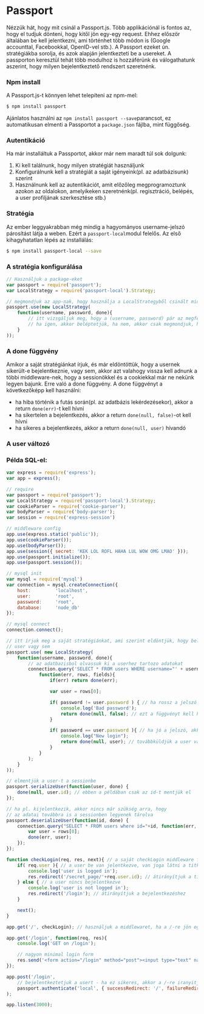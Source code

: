 # Passport

Nézzük hát, hogy mit csinál a Passport.js. Több applikációnál is fontos az, hogy el tudjuk dönteni, hogy kitől jön egy-egy request. Ehhez először általában be kell jelentkezni, ami történhet több módon is \(Google accounttal, Facebookkal, OpenID-vel stb.\). A Passport ezeket ún. stratégiákba sorolja, és azok alapján jelentkezteti be a usereket. A passporton keresztül tehát több modulhoz is hozzáférünk és válogathatunk aszerint, hogy milyen bejelentkeztető rendszert szeretnénk.

### Npm install

A Passport.js-t könnyen lehet telepíteni az npm-mel:

```bash
$ npm install passport
```

Ajánlatos használni az `npm install passport --save`parancsot, ez automatikusan elmenti a Passportot a `package.json` fájlba, mint függőség.

### Autentikáció

Ha már installáltuk a Passportot, akkor már nem maradt túl sok dolgunk:

1. Ki kell találnunk, hogy milyen stratégiát használjunk
2. Konfigurálnunk kell a stratégiát a saját igényeink\(pl. az adatbázisunk\) szerint
3. Használnunk kell az autentikációt, amit előzőleg megprogramoztunk azokon az oldalokon, amelyikeken szeretnénk\(pl. regisztráció, belépés, a user profiljának szerkesztése stb.\)

### Stratégia

Az ember leggyakrabban még mindig a hagyományos username-jelszó párosítást látja a weben. Ezért a `passport-local`modul felelős. Az első kihagyhatatlan lépés az installálás:

```bash
$ npm install passport-local --save
```

### A stratégia konfigurálása

```js
// Használjuk a package-eket
var passport = require('passport');
var LocalStrategy = require('passport-local').Strategy;

// megmondjuk az app-nak, hogy használja a LocalStrategyből csinált middleware-ünket
passport.use(new LocalStrategy(
    function(username, password, done){
        // itt vizsgáljuk meg, hogy a (username, password) pár az megfelel-e egy usernek
        // ha igen, akkor beléptetjük, ha nem, akkor csak megmondjuk, hogy sikertelen volt a bejelentkezés
    }
));
```

### A done függvény

Amikor a saját stratégiánkat írjuk, és már eldöntöttük, hogy a usernek sikerült-e bejelentkeznie, vagy sem, akkor azt valahogy vissza kell adnunk a többi middleware-nek, hogy a sessionökkel és a cookiekkal már ne nekünk legyen bajunk. Erre való a done függvény. A done függvényt a következőképp kell használni:

* ha hiba történik a futás során\(pl. az adatbázis lekérdezésekor\), akkor a return `done(err)`-t kell hívni
* ha sikertelen a bejelentkezés, akkor a return `done(null, false)`-ot kell hívni
* ha sikeres a bejelentkezés, akkor a return `done(null, user)` hívandó

### A user változó



### Példa SQL-el:

```js
var express = require('express');
var app = express();

// require
var passport = require('passport');
var LocalStrategy = require('passport-local').Strategy;
var cookieParser = require('cookie-parser');
var bodyParser = require('body-parser');
var session = require('express-session')

// middleware config
app.use(express.static('public'));
app.use(cookieParser());
app.use(bodyParser());
app.use(session({ secret: 'KEK LOL ROFL HAHA LUL WOW OMG LMAO' }));
app.use(passport.initialize());
app.use(passport.session());

// mysql init
var mysql = require('mysql')
var connection = mysql.createConnection({
    host:         'localhost',
    user:         'root',
    password:     'root',
    database:     'node_db'
});

// mysql connect
connection.connect();

// itt írjuk meg a saját stratégiánkat, ami szerint eldöntjük, hogy beléphet-e a
// user vagy sem
passport.use( new LocalStrategy(
    function(username, password, done){
        // az adatbazisbol olvassuk ki a userhez tartozo adatokat
        connection.query('SELECT * FROM users WHERE username="' + username + '"',
            function(err, rows, fields){
                if(err) return done(err);

                var user = rows[0];

                if( password != user.password ) { // ha rossz a jelszó
                    console.log('Bad password');
                    return done(null, false); // ezt a függvényt kell hívni a dokumentáció szerint
                }

                if( password == user.password ){ // ha jó a jelszó, akkor minden OK
                    console.log("New login");
                    return done(null, user); // továbbküldjük a user változót
                }
            }
        );
    }
));

// elmentjük a user-t a sessionbe
passport.serializeUser(function(user, done) {
    done(null, user.id); // ebben a példában csak az id-t mentjük el
});

// ha pl. kijelentkezik, akkor nincs már szükség arra, hogy
// az adatai továbbra is a sessionben legyenek tárolva
passport.deserializeUser(function(id, done) { 
    connection.query("SELECT * FROM users where id="+id, function(err, rows, fields){
        var user = rows[0];
        done(err, user);
    });
});

function checkLogin(req, res, next){ // a saját checkLogin middleware függvényünk
    if( req.user ){ // a user be van jelentkezve, van joga látni a titkos oldalt
        console.log('user is logged in'); 
        res.redirect('/secret_page/'+req.user.id); // átirányítjuk a titkos oldalra
    } else { // a user nincs bejelentkezve
        console.log('user is not logged in');
        res.redirect('/login'); // átirányítjuk a bejelentkezéshez
    }

    next();
}

app.get('/', checkLogin); // használjuk a middlewaret, ha a /-re jön egy request

app.get('/login', function(req, res){
    console.log('GET on /login');

    // nagyon minimal login form
    res.send('<form action="/login" method="post"><input type="text" name="username"><input type="password" name="password"><input type="submit"></form>');
});

app.post('/login', 
    // bejelentkeztetjuk a usert - ha ez sikeres, akkor a /-re iranyitjuk, amugy a /login-re
    passport.authenticate('local', { successRedirect: '/', failureRedirect: '/login'})
);

app.listen(3000);
```



